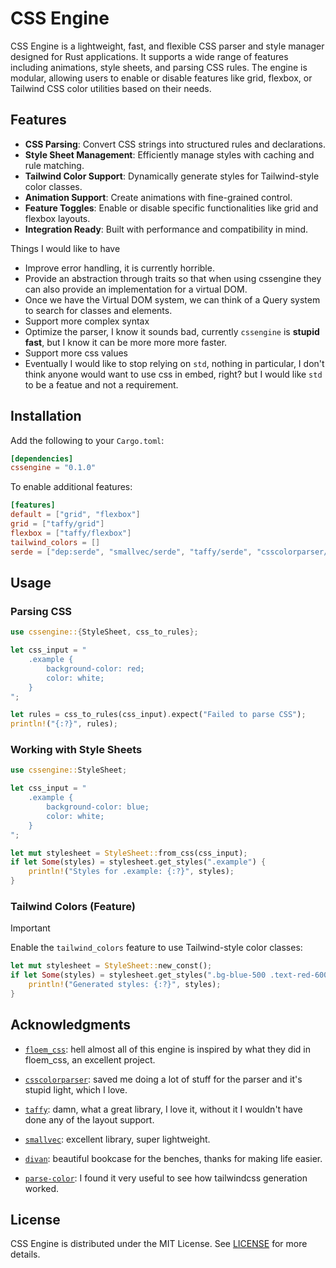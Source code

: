 # CSS Engine

CSS Engine is a lightweight, fast, and flexible CSS parser and style manager designed for Rust applications. It supports a wide range of features including animations, style sheets, and parsing CSS rules. The engine is modular, allowing users to enable or disable features like grid, flexbox, or Tailwind CSS color utilities based on their needs.

## Features

- **CSS Parsing**: Convert CSS strings into structured rules and declarations.
- **Style Sheet Management**: Efficiently manage styles with caching and rule matching.
- **Tailwind Color Support**: Dynamically generate styles for Tailwind-style color classes.
- **Animation Support**: Create animations with fine-grained control.
- **Feature Toggles**: Enable or disable specific functionalities like grid and flexbox layouts.
- **Integration Ready**: Built with performance and compatibility in mind.

Things I would like to have

- Improve error handling, it is currently horrible.
- Provide an abstraction through traits so that when using cssengine they can also provide an implementation for a virtual DOM.
- Once we have the Virtual DOM system, we can think of a Query system to search for classes and elements.
- Support more complex syntax
- Optimize the parser, I know it sounds bad, currently `cssengine` is **stupid fast**, but I know it can be more more more faster.
- Support more css values
- Eventually I would like to stop relying on `std`, nothing in particular, I don't think anyone would want to use css in embed, right? but I would like `std` to be a featue and not a requirement.

## Installation

Add the following to your `Cargo.toml`:

```toml
[dependencies]
cssengine = "0.1.0"
```

To enable additional features:

```toml
[features]
default = ["grid", "flexbox"]
grid = ["taffy/grid"]
flexbox = ["taffy/flexbox"]
tailwind_colors = []
serde = ["dep:serde", "smallvec/serde", "taffy/serde", "csscolorparser/serde"]
```

## Usage

### Parsing CSS

```rust
use cssengine::{StyleSheet, css_to_rules};

let css_input = "
    .example {
        background-color: red;
        color: white;
    }
";

let rules = css_to_rules(css_input).expect("Failed to parse CSS");
println!("{:?}", rules);
```

### Working with Style Sheets

```rust
use cssengine::StyleSheet;

let css_input = "
    .example {
        background-color: blue;
        color: white;
    }
";

let mut stylesheet = StyleSheet::from_css(css_input);
if let Some(styles) = stylesheet.get_styles(".example") {
    println!("Styles for .example: {:?}", styles);
}
```

### Tailwind Colors (Feature)

> [!IMPORTANT]
> Enable the `tailwind_colors` feature to use Tailwind-style color classes:

```rust
let mut stylesheet = StyleSheet::new_const();
if let Some(styles) = stylesheet.get_styles(".bg-blue-500 .text-red-600") {
    println!("Generated styles: {:?}", styles);
}
```

## Acknowledgments

- [`floem_css`](https://github.com/aalhitennf/floem-css): hell almost all of this engine is inspired by what they did in floem_css, an excellent project.
- [`csscolorparser`](https://github.com/mazznoer/csscolorparser-rs): saved me doing a lot of stuff for the parser and it's stupid light, which I love.
- [`taffy`](https://github.com/DioxusLabs/taffy): damn, what a great library, I love it, without it I wouldn't have done any of the layout support.
- [`smallvec`](https://github.com/servo/rust-smallvec): excellent library, super lightweight.
- [`divan`](https://github.com/nvzqz/divan): beautiful bookcase for the benches, thanks for making life easier.

- [`parse-color`](https://github.com/mintlu8/parse-color): I found it very useful to see how tailwindcss generation worked.

## License

CSS Engine is distributed under the MIT License. See [LICENSE](./LICENSE) for more details.
